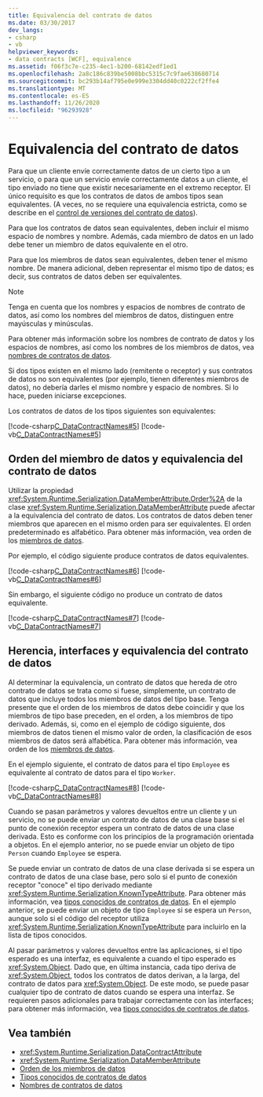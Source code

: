 ```yaml
---
title: Equivalencia del contrato de datos
ms.date: 03/30/2017
dev_langs:
- csharp
- vb
helpviewer_keywords:
- data contracts [WCF], equivalence
ms.assetid: f06f3c7e-c235-4ec1-b200-68142edf1ed1
ms.openlocfilehash: 2a8c186c839be5008bbc5315c7c9fae638680714
ms.sourcegitcommit: bc293b14af795e0e999e3304dd40c0222cf2ffe4
ms.translationtype: MT
ms.contentlocale: es-ES
ms.lasthandoff: 11/26/2020
ms.locfileid: "96293928"
---
```

# <a name="data-contract-equivalence"></a>Equivalencia del contrato de datos

Para que un cliente envíe correctamente datos de un cierto tipo a un servicio, o para que un servicio envíe correctamente datos a un cliente, el tipo enviado no tiene que existir necesariamente en el extremo receptor. El único requisito es que los contratos de datos de ambos tipos sean equivalentes. (A veces, no se requiere una equivalencia estricta, como se describe en el [control de versiones del contrato de datos](data-contract-versioning.md)).  
  
 Para que los contratos de datos sean equivalentes, deben incluir el mismo espacio de nombres y nombre. Además, cada miembro de datos en un lado debe tener un miembro de datos equivalente en el otro.  
  
 Para que los miembros de datos sean equivalentes, deben tener el mismo nombre. De manera adicional, deben representar el mismo tipo de datos; es decir, sus contratos de datos deben ser equivalentes.  
  
> [!NOTE]
> Tenga en cuenta que los nombres y espacios de nombres de contrato de datos, así como los nombres del miembros de datos, distinguen entre mayúsculas y minúsculas.  
  
 Para obtener más información sobre los nombres de contrato de datos y los espacios de nombres, así como los nombres de los miembros de datos, vea [nombres de contratos de datos](data-contract-names.md).  
  
 Si dos tipos existen en el mismo lado (remitente o receptor) y sus contratos de datos no son equivalentes (por ejemplo, tienen diferentes miembros de datos), no debería darles el mismo nombre y espacio de nombres. Si lo hace, pueden iniciarse excepciones.  
  
 Los contratos de datos de los tipos siguientes son equivalentes:  
  
 [!code-csharp[C_DataContractNames#5](../../../../samples/snippets/csharp/VS_Snippets_CFX/c_datacontractnames/cs/source.cs#5)]
 [!code-vb[C_DataContractNames#5](../../../../samples/snippets/visualbasic/VS_Snippets_CFX/c_datacontractnames/vb/source.vb#5)]  
  
## <a name="data-member-order-and-data-contract-equivalence"></a>Orden del miembro de datos y equivalencia del contrato de datos  

 Utilizar la propiedad <xref:System.Runtime.Serialization.DataMemberAttribute.Order%2A> de la clase <xref:System.Runtime.Serialization.DataMemberAttribute> puede afectar a la equivalencia del contrato de datos. Los contratos de datos deben tener miembros que aparecen en el mismo orden para ser equivalentes. El orden predeterminado es alfabético. Para obtener más información, vea orden de los [miembros de datos](data-member-order.md).  
  
 Por ejemplo, el código siguiente produce contratos de datos equivalentes.  
  
 [!code-csharp[C_DataContractNames#6](../../../../samples/snippets/csharp/VS_Snippets_CFX/c_datacontractnames/cs/source.cs#6)]
 [!code-vb[C_DataContractNames#6](../../../../samples/snippets/visualbasic/VS_Snippets_CFX/c_datacontractnames/vb/source.vb#6)]  
  
 Sin embargo, el siguiente código no produce un contrato de datos equivalente.  
  
 [!code-csharp[C_DataContractNames#7](../../../../samples/snippets/csharp/VS_Snippets_CFX/c_datacontractnames/cs/source.cs#7)]
 [!code-vb[C_DataContractNames#7](../../../../samples/snippets/visualbasic/VS_Snippets_CFX/c_datacontractnames/vb/source.vb#7)]  
  
## <a name="inheritance-interfaces-and-data-contract-equivalence"></a>Herencia, interfaces y equivalencia del contrato de datos  

 Al determinar la equivalencia, un contrato de datos que hereda de otro contrato de datos se trata como si fuese, simplemente, un contrato de datos que incluye todos los miembros de datos del tipo base. Tenga presente que el orden de los miembros de datos debe coincidir y que los miembros de tipo base preceden, en el orden, a los miembros de tipo derivado. Además, si, como en el ejemplo de código siguiente, dos miembros de datos tienen el mismo valor de orden, la clasificación de esos miembros de datos será alfabética. Para obtener más información, vea orden de los [miembros de datos](data-member-order.md).  
  
 En el ejemplo siguiente, el contrato de datos para el tipo `Employee` es equivalente al contrato de datos para el tipo `Worker`.  
  
 [!code-csharp[C_DataContractNames#8](../../../../samples/snippets/csharp/VS_Snippets_CFX/c_datacontractnames/cs/source.cs#8)]
 [!code-vb[C_DataContractNames#8](../../../../samples/snippets/visualbasic/VS_Snippets_CFX/c_datacontractnames/vb/source.vb#8)]  
  
 Cuando se pasan parámetros y valores devueltos entre un cliente y un servicio, no se puede enviar un contrato de datos de una clase base si el punto de conexión receptor espera un contrato de datos de una clase derivada. Esto es conforme con los principios de la programación orientada a objetos. En el ejemplo anterior, no se puede enviar un objeto de tipo `Person` cuando `Employee` se espera.  
  
 Se puede enviar un contrato de datos de una clase derivada si se espera un contrato de datos de una clase base, pero solo si el punto de conexión receptor "conoce" el tipo derivado mediante <xref:System.Runtime.Serialization.KnownTypeAttribute>. Para obtener más información, vea [tipos conocidos de contratos de datos](data-contract-known-types.md). En el ejemplo anterior, se puede enviar un objeto de tipo `Employee` si se espera un `Person`, aunque solo si el código del receptor utiliza <xref:System.Runtime.Serialization.KnownTypeAttribute> para incluirlo en la lista de tipos conocidos.  
  
 Al pasar parámetros y valores devueltos entre las aplicaciones, si el tipo esperado es una interfaz, es equivalente a cuando el tipo esperado es <xref:System.Object>. Dado que, en última instancia, cada tipo deriva de <xref:System.Object>, todos los contratos de datos derivan, a la larga, del contrato de datos para <xref:System.Object>. De este modo, se puede pasar cualquier tipo de contrato de datos cuando se espera una interfaz. Se requieren pasos adicionales para trabajar correctamente con las interfaces; para obtener más información, vea [tipos conocidos de contratos de datos](data-contract-known-types.md).  
  
## <a name="see-also"></a>Vea también

- <xref:System.Runtime.Serialization.DataContractAttribute>
- <xref:System.Runtime.Serialization.DataMemberAttribute>
- [Orden de los miembros de datos](data-member-order.md)
- [Tipos conocidos de contratos de datos](data-contract-known-types.md)
- [Nombres de contratos de datos](data-contract-names.md)
